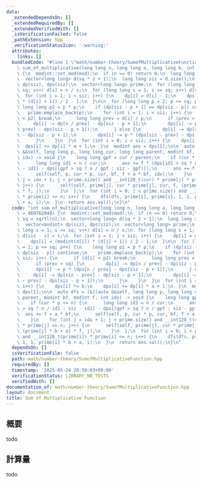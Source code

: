 ```yaml
---
data:
  _extendedDependsOn: []
  _extendedRequiredBy: []
  _extendedVerifiedWith: []
  _isVerificationFailed: false
  _pathExtension: hpp
  _verificationStatusIcon: ':warning:'
  attributes:
    links: []
  bundledCode: "#line 1 \"math/number-theory/SumofMultiplicativeFunction.hpp\"\nint\
    \ sum_of_multiplicative(long long n, long long a, long long b, int mod = 469762049)\
    \ {\n  modint::set_mod(mod);\n  if (n == 0) return 0;\n  long long sq = sqrtl(n);\n\
    \  vector<long long> d(sq * 2 + 1);\n  long long siz = d.size();\n  vector<modint>\
    \ dp(siz), dps(siz);\n  vector<long long> prime;\n  for (long long s = 1; s <=\
    \ sq; s++) d[s] = n / s;\n  for (long long s = 1; s <= sq; s++) d[siz - s] = s;\n\
    \  for (int i = 1; i < siz; i++) {\n    dp[i] = d[i] - 1;\n    dps[i] = (modint(d[i])\
    \ * (d[i] + 1)) / 2 - 1;\n  }\n\n  for (long long p = 2; p <= sq; p++) {\n   \
    \ long long p2 = p * p;\n    if (dp[siz - p + 1] == dp[siz - p]) continue;\n \
    \   prime.emplace_back(p);\n    for (int i = 1; i < siz; i++) {\n      if (d[i]\
    \ < p2) break;\n      long long prev = d[i] / p;\n      if (prev > sq) {\n   \
    \     dp[i] -= dp[n / prev] - dp[siz - p + 1];\n        dps[i] -= p * (dps[n /\
    \ prev] - dps[siz - p + 1]);\n      } else {\n        dp[i] -= dp[siz - prev]\
    \ - dp[siz - p + 1];\n        dps[i] -= p * (dps[siz - prev] - dps[siz - p + 1]);\n\
    \      }\n    }\n  }\n  for (int i = 0; i < siz; i++) {\n    dps[i] *= b;\n  \
    \  dps[i] += dp[i] * a + 1;\n  }\n  modint ans = dps[1];\n\n  auto dfs = [&](auto\
    \ &&self, long long p, long long cur, long long parent, modint bf, modint f, int\
    \ idx) -> void {\n    long long gpf = cur / parent;\n    if (cur * p <= n) {\n\
    \      long long id1 = n / cur;\n      ans += f * (dps[id1 > sq ? n / id1 : siz\
    \ - id1] - dps[(gpf > sq ? n / gpf : siz - gpf)]);\n      ans += f + a * bf;\n\
    \      self(self, p, cur * p, cur, bf, f + a * bf, idx);\n    }\n    for (int\
    \ j = idx + 1; j < prime.size() and __int128_t(cur) * prime[j] * prime[j] <= n;\
    \ j++) {\n      self(self, prime[j], cur * prime[j], cur, f, (prime[j] * b + a)\
    \ * f, j);\n    }\n  };\n  for (int i = 0; i < prime.size() and __int128_t(prime[i])\
    \ * prime[i] <= n; i++) {\n    dfs(dfs, prime[i], prime[i], 1, 1, prime[i] * b\
    \ + a, i);\n  }\n  return ans.val();\n}\n"
  code: "int sum_of_multiplicative(long long n, long long a, long long b, int mod\
    \ = 469762049) {\n  modint::set_mod(mod);\n  if (n == 0) return 0;\n  long long\
    \ sq = sqrtl(n);\n  vector<long long> d(sq * 2 + 1);\n  long long siz = d.size();\n\
    \  vector<modint> dp(siz), dps(siz);\n  vector<long long> prime;\n  for (long\
    \ long s = 1; s <= sq; s++) d[s] = n / s;\n  for (long long s = 1; s <= sq; s++)\
    \ d[siz - s] = s;\n  for (int i = 1; i < siz; i++) {\n    dp[i] = d[i] - 1;\n\
    \    dps[i] = (modint(d[i]) * (d[i] + 1)) / 2 - 1;\n  }\n\n  for (long long p\
    \ = 2; p <= sq; p++) {\n    long long p2 = p * p;\n    if (dp[siz - p + 1] ==\
    \ dp[siz - p]) continue;\n    prime.emplace_back(p);\n    for (int i = 1; i <\
    \ siz; i++) {\n      if (d[i] < p2) break;\n      long long prev = d[i] / p;\n\
    \      if (prev > sq) {\n        dp[i] -= dp[n / prev] - dp[siz - p + 1];\n  \
    \      dps[i] -= p * (dps[n / prev] - dps[siz - p + 1]);\n      } else {\n   \
    \     dp[i] -= dp[siz - prev] - dp[siz - p + 1];\n        dps[i] -= p * (dps[siz\
    \ - prev] - dps[siz - p + 1]);\n      }\n    }\n  }\n  for (int i = 0; i < siz;\
    \ i++) {\n    dps[i] *= b;\n    dps[i] += dp[i] * a + 1;\n  }\n  modint ans =\
    \ dps[1];\n\n  auto dfs = [&](auto &&self, long long p, long long cur, long long\
    \ parent, modint bf, modint f, int idx) -> void {\n    long long gpf = cur / parent;\n\
    \    if (cur * p <= n) {\n      long long id1 = n / cur;\n      ans += f * (dps[id1\
    \ > sq ? n / id1 : siz - id1] - dps[(gpf > sq ? n / gpf : siz - gpf)]);\n    \
    \  ans += f + a * bf;\n      self(self, p, cur * p, cur, bf, f + a * bf, idx);\n\
    \    }\n    for (int j = idx + 1; j < prime.size() and __int128_t(cur) * prime[j]\
    \ * prime[j] <= n; j++) {\n      self(self, prime[j], cur * prime[j], cur, f,\
    \ (prime[j] * b + a) * f, j);\n    }\n  };\n  for (int i = 0; i < prime.size()\
    \ and __int128_t(prime[i]) * prime[i] <= n; i++) {\n    dfs(dfs, prime[i], prime[i],\
    \ 1, 1, prime[i] * b + a, i);\n  }\n  return ans.val();\n}\n"
  dependsOn: []
  isVerificationFile: false
  path: math/number-theory/SumofMultiplicativeFunction.hpp
  requiredBy: []
  timestamp: '2025-05-24 20:50:03+09:00'
  verificationStatus: LIBRARY_NO_TESTS
  verifiedWith: []
documentation_of: math/number-theory/SumofMultiplicativeFunction.hpp
layout: document
title: Sum of Multiplicative Function
---
```


## 概要

todo

## 計算量
todo
